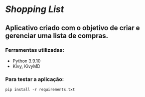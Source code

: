 # ***Shopping List***
## Aplicativo criado com o objetivo de criar e gerenciar uma lista de compras.





### Ferramentas utilizadas: 
- Python 3.9.10
- Kivy, KivyMD





### Para testar a aplicação:

~~~
pip install -r requirements.txt
~~~